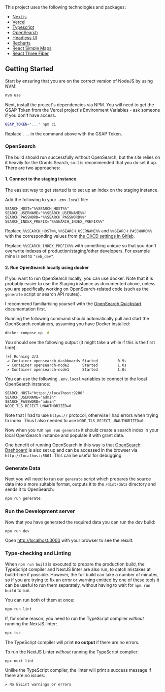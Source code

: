 This project uses the following technologies and packages:

-   [Next.js](https://nextjs.org)
-   [Vercel](https://vercel.com)
-   [Typescript](https://www.typescriptlang.org)
-   [OpenSearch](https://opensearch.org)
-   [Headless UI](https://headlessui.com)
-   [Recharts](https://recharts.org)
-   [React Simple Maps](https://www.react-simple-maps.io)
-   [React Three Fiber](https://docs.pmnd.rs/react-three-fiber)

## Getting Started

Start by ensuring that you are on the correct version of NodeJS by using NVM:

```bash
nvm use
```

Next, install the project's dependencies via NPM. You will need to get the GSAP Token from the Vercel project's Environment Variables - ask someone if you don't have access.

```bash
GSAP_TOKEN="..." npm ci
```

Replace `...` in the command above with the GSAP Token.

### OpenSearch

The build should run successfully without OpenSearch, but the site relies on it heavily for the Grants Search, so it is recommended that you do set it up. There are two approaches:

#### 1. Connect to the staging instance

The easiest way to get started is to set up an index on the staging instance.

Add the following to your `.env.local` file:

```
SEARCH_HOST="%%SEARCH_HOST%%"
SEARCH_USERNAME="%%SEARCH_USERNAME%%"
SEARCH_PASSWORD="%%SEARCH_PASSWORD%%"
SEARCH_INDEX_PREFIX="%%SEARCH_INDEX_PREFIX%%"
```

Replace `%%SEARCH_HOST%%`, `%%SEARCH_USERNAME%%` and `%%SEARCH_PASSWORD%%` with the corresponding values from [the CI/CD settings in Gitlab](https://gitlab.enovate.co.uk/clients/pandemic-pact/-/settings/ci_cd#js-cicd-variables-settings).

Replace `%%SEARCH_INDEX_PREFIX%%` with something unique so that you don't overwrite indexes of production/staging/other developers. For example mine is set to `"seb_dev"`.

#### 2. Run OpenSearch locally using docker

If you want to run OpenSearch locally, you can use docker. Note that it is probably easier to use the Staging instance as documented above, unless you are specifically working on OpenSearch-related code (such as the `generate` script or search API routes).

I recommend familiarising yourself with the [OpenSearch Quickstart](https://opensearch.org/docs/latest/quickstart/) documentation first.

Running the following command should automatically pull and start the OpenSearch containers, assuming you have Docker installed:

```bash
docker compose up -d
```

You should see the following output (it might take a while if this is the first time):

```
[+] Running 3/3
 ✔ Container opensearch-dashboards Started         0.9s
 ✔ Container opensearch-node2      Started         1.0s
 ✔ Container opensearch-node1      Started         1.0s
```

You can use the following `.env.local` variables to connect to the local OpenSearch instance:

```
SEARCH_HOST="https://localhost:9200"
SEARCH_USERNAME="admin"
SEARCH_PASSWORD="admin"
NODE_TLS_REJECT_UNAUTHORIZED=0
```

Note that I had to use `https://` protocol, otherwise I had errors when trying to index. Thus I also needed to use `NODE_TLS_REJECT_UNAUTHORIZED=0`.

Now when you run `npm run generate` it should create a search index in your local OpenSearch instance and populate it with grant data.

One benefit of running OpenSearch in this way is that [OpenSearch Dashboard](https://opensearch.org/docs/latest/dashboards/quickstart/) is also set up and can be accessed in the browser via `http://localhost:5601`. This can be useful for debugging.

### Generate Data

Next you will need to run our `generate` script which prepares the source data into a more suitable format, outputs it to the `/dist/data` directory and sends it to OpenSearch:

```bash
npm run generate
```

### Run the Development server

Now that you have generated the required data you can run the dev build:

```bash
npm run dev
```

Open [http://localhost:3000](http://localhost:3000) with your browser to see the result.

### Type-checking and Linting

When `npm run build` is executed to prepare the production build, the TypeScript compiler and NextJS linter are also run, to catch mistakes at build-time if possible. However, the full build can take a number of minutes, so if you are trying to fix an error or warning emitted by one of these tools it can be useful to run them separately, without having to wait for `npm run build` to run.

You can run both of them at once:

```bash
npm run lint
```

If, for some reason, you need to run the TypeScript compiler _without_ running the NextJS linter:

```bash
npx tsc
```

The TypeScript compiler will print **no output** if there are no errors.

To run the NextJS Linter _without_ running the TypeScript compiler:

```bash
npx next lint
```

Unlike the TypeScript compiler, the linter will print a success message if there are no issues:

```
✔ No ESLint warnings or errors
```

